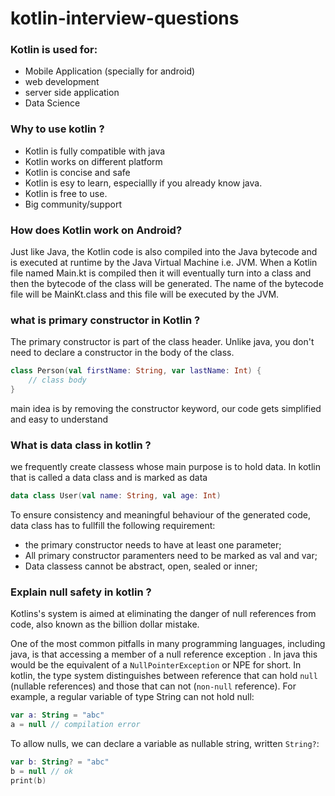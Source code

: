 # kotlin-interview-questions


### Kotlin is used for:
* Mobile Application (specially for android)
* web development 
* server side application
* Data Science

### Why to use kotlin ?
* Kotlin is fully compatible with java
* Kotlin works on different platform
* Kotlin is concise and safe
* Kotlin is esy to learn, especiallly if you already know java.
* Kotlin is free to use.
* Big community/support
### How does Kotlin work on Android?
Just like Java, the Kotlin code is also compiled into the Java bytecode and is executed at runtime by the Java Virtual Machine i.e. JVM. When a Kotlin file named Main.kt is compiled then it will eventually turn into a class and then the bytecode of the class will be generated. The name of the bytecode file will be MainKt.class and this file will be executed by the JVM.

### what is primary constructor in Kotlin ?
The primary constructor is part of the class header. Unlike java, you don't need to declare a constructor in the body of the class.

```kotlin
class Person(val firstName: String, var lastName: Int) {
    // class body
}
```
main idea is by removing the constructor keyword, our code gets simplified and easy to understand

### What is data class in kotlin ?
we frequently create classess whose main purpose is to hold data. In kotlin that is called a data class and is marked as data

```kotlin
data class User(val name: String, val age: Int)
```
To ensure consistency and meaningful behaviour of the generated code, data class has to fullfill the following requirement:
* the primary constructor needs to have at least one parameter;
* All primary constructor paramenters need to be marked as val and var;
* Data classess cannot  be abstract, open, sealed or inner;

### Explain null safety in kotlin ?
Kotlins's system is aimed at eliminating the danger of null references from code, also known as the billion dollar mistake.

One of the most common pitfalls in many programming languages, including java, is that accessing a member of a null reference exception . In java this would be the equivalent of a `NullPointerException` or NPE for short.
In kotlin, the type system distinguishes between reference that can hold `null` (nullable references) and those that can not (`non-null` reference). For example, a regular variable of type String can not hold null:

```kotlin
var a: String = "abc"
a = null // compilation error
```
To allow nulls, we can declare a variable as nullable string, written `String?`:
```kotlin
var b: String? = "abc"
b = null // ok
print(b)
```